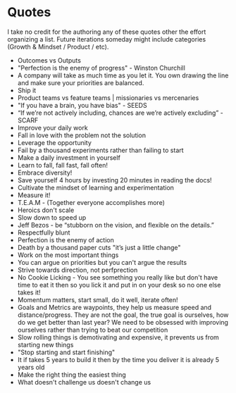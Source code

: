 Quotes 
======

I take no credit for the authoring any of these quotes other the effort organizing a list. Future iterations someday might include categories (Growth & Mindset / Product / etc). 

- Outcomes vs Outputs
- "Perfection is the enemy of progress​" - Winston Churchill​
- A company will take as much time as you let it. You own drawing the line and make sure your priorities are balanced. 
- Ship it
- Product teams vs feature teams | missionaries vs mercenaries 
- "If you have a brain, you have bias" - SEEDS
- “If we’re not actively including, chances are we’re actively excluding” - SCARF
- Improve your daily work 
- Fall in love with the problem not the solution​
- Leverage the opportunity ​
- Fail by a thousand experiments rather than failing to start​
- Make a daily investment in yourself
- Learn to fall, fall fast, fall often! 
- Embrace diversity!​
- Save yourself 4 hours by investing 20 minutes in reading the docs!​
- Cultivate the mindset of learning and experimentation 
- Measure it!​
- T.E.A.M - (Together everyone accomplishes more)​
- Heroics don't scale
- Slow down to speed up
- Jeff Bezos - be “stubborn on the vision, and flexible on the details.”
- Respectfully blunt 
- Perfection is the enemy of action 
- Death by a thousand paper cuts "it’s just a little change"
- Work on the most important things
- You can argue on priorities but you can't argue the results 
- Strive towards direction, not perfprection
- No Cookie Licking - You see something you really like but don't have time to eat it then so you lick it and put in on your desk so no one else takes it!
- Momentum matters, start small, do it well, iterate often!
- Goals and Metrics are waypoints, they help us measure speed and distance/progress. They are not the goal, the true goal is ourselves, how do we get better than last year? We need to be obsessed with improving ourselves rather than trying to beat our competition
- Slow rolling things is demotivating and expensive, it prevents us from starting new things 
- "Stop starting and start finishing"
 - It if takes 5 years to build it then by the time you deliver it is already 5 years old
- Make the right thing the easiest thing
- What doesn't challenge us doesn't change us
